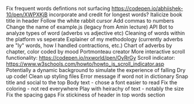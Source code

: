 Fix frequent words defintions not surfacing
https://codepen.io/abhiishek-10/pen/XWPXKjB incorporate and credit for longest words?
Italicize book title in header
Follow the white rabbit cursor 
Add commas to numbers
Change the name of example.js (legacy from Amin lecture)
API Bot to analyze types of word (adverbs vs adjective etc)
Cleaning of words within the platform vs seperate
Explainer of my methodology (currently adverbs are "ly" words, how I handled contractions, etc.)
Chart of adverbs by chapter, color coded by mood
Portmonteau creator
More interactive scroll functionality: https://codepen.io/nxworld/pen/OyRrGy
Scroll indicator: https://www.w3schools.com/howto/howto_js_scroll_indicator.asp
Potentially a dynamic background to simulate the experience of falling
Dry up code! Clean up styling files
Error message if word not in dictionary
Snap title and social to the top
Body text - chose a font easier to read
Fix the coloring - not red everywhere
Play with heirachy of text - notably the size 
Fix the spacing gaps
Fix stickiness of header in top words section